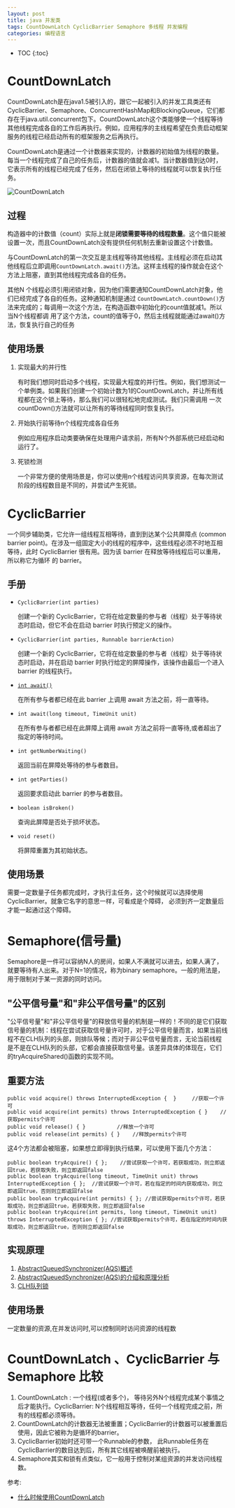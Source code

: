 ```yaml
---
layout: post
title: java 并发类
tags: CountDownLatch CyclicBarrier Semaphore 多线程 并发编程
categories: 编程语言
---
```

* TOC
{:toc}

# CountDownLatch

CountDownLatch是在java1.5被引入的，跟它一起被引入的并发工具类还有CyclicBarrier、Semaphore、ConcurrentHashMap和BlockingQueue，它们都存在于java.util.concurrent包下。CountDownLatch这个类能够使一个线程等待其他线程完成各自的工作后再执行。例如，应用程序的主线程希望在负责启动框架服务的线程已经启动所有的框架服务之后再执行。

CountDownLatch是通过一个计数器来实现的，计数器的初始值为线程的数量。每当一个线程完成了自己的任务后，计数器的值就会减1。当计数器值到达0时，它表示所有的线程已经完成了任务，然后在闭锁上等待的线程就可以恢复执行任务。

![CountDownLatch](http://incdn1.b0.upaiyun.com/2015/04/f65cc83b7b4664916fad5d1398a36005.png)

## 过程

构造器中的计数值（count）实际上就是**闭锁需要等待的线程数量**。这个值只能被设置一次，而且CountDownLatch没有提供任何机制去重新设置这个计数值。

与CountDownLatch的第一次交互是主线程等待其他线程。主线程必须在启动其他线程后立即调用`CountDownLatch.await()`方法。这样主线程的操作就会在这个方法上阻塞，直到其他线程完成各自的任务。

其他N 个线程必须引用闭锁对象，因为他们需要通知CountDownLatch对象，他们已经完成了各自的任务。这种通知机制是通过 `CountDownLatch.countDown()`方法来完成的；每调用一次这个方法，在构造函数中初始化的count值就减1。所以当N个线程都调 用了这个方法，count的值等于0，然后主线程就能通过await()方法，恢复执行自己的任务

## 使用场景

1. 实现最大的并行性

    有时我们想同时启动多个线程，实现最大程度的并行性。例如，我们想测试一个单例类。如果我们创建一个初始计数为1的CountDownLatch，并让所有线程都在这个锁上等待，那么我们可以很轻松地完成测试。我们只需调用 一次countDown()方法就可以让所有的等待线程同时恢复执行。
2. 开始执行前等待n个线程完成各自任务

    例如应用程序启动类要确保在处理用户请求前，所有N个外部系统已经启动和运行了。
3. 死锁检测

    一个非常方便的使用场景是，你可以使用n个线程访问共享资源，在每次测试阶段的线程数目是不同的，并尝试产生死锁。

# CyclicBarrier
一个同步辅助类，它允许一组线程互相等待，直到到达某个公共屏障点 (common barrier point)。在涉及一组固定大小的线程的程序中，这些线程必须不时地互相等待，此时 CyclicBarrier 很有用。因为该 barrier 在释放等待线程后可以重用，所以称它为循环 的 barrier。

## 手册

* `CyclicBarrier(int parties)`

    创建一个新的 CyclicBarrier，它将在给定数量的参与者（线程）处于等待状态时启动，但它不会在启动 barrier 时执行预定义的操作。
* `CyclicBarrier(int parties, Runnable barrierAction)`

    创建一个新的 CyclicBarrier，它将在给定数量的参与者（线程）处于等待状态时启动，并在启动 barrier 时执行给定的屏障操作，该操作由最后一个进入 barrier 的线程执行。
* [`int await()`](http://www.itzhai.com/the-introduction-and-use-of-cyclicbarrier.html)

    在所有参与者都已经在此 barrier 上调用 await 方法之前，将一直等待。

* `int await(long timeout, TimeUnit unit)`

    在所有参与者都已经在此屏障上调用 await 方法之前将一直等待,或者超出了指定的等待时间。

* `int getNumberWaiting()`

    返回当前在屏障处等待的参与者数目。
* `int getParties()`

    返回要求启动此 barrier 的参与者数目。

* `boolean isBroken()`

    查询此屏障是否处于损坏状态。
* `void reset()`

    将屏障重置为其初始状态。

## 使用场景

需要一定数量子任务都完成时，才执行主任务，这个时候就可以选择使用CyclicBarrier。就象它名字的意思一样，可看成是个障碍， 必须到齐一定数量后才能一起通过这个障碍。


# Semaphore(信号量)
Semaphore是一件可以容纳N人的房间，如果人不满就可以进去，如果人满了，就要等待有人出来。对于N=1的情况，称为binary semaphore。一般的用法是，用于限制对于某一资源的同时访问。

## "公平信号量"和"非公平信号量"的区别

"公平信号量"和"非公平信号量"的释放信号量的机制是一样的！不同的是它们获取信号量的机制：线程在尝试获取信号量许可时，对于公平信号量而言，如果当前线程不在CLH队列的头部，则排队等候；而对于非公平信号量而言，无论当前线程是不是在CLH队列的头部，它都会直接获取信号量。该差异具体的体现在，它们的tryAcquireShared()函数的实现不同。

## 重要方法

```
public void acquire() throws InterruptedException {  }     //获取一个许可
public void acquire(int permits) throws InterruptedException { }    //获取permits个许可
public void release() { }          //释放一个许可
public void release(int permits) { }    //释放permits个许可
```

这4个方法都会被阻塞，如果想立即得到执行结果，可以使用下面几个方法：

```
public boolean tryAcquire() { };    //尝试获取一个许可，若获取成功，则立即返回true，若获取失败，则立即返回false
public boolean tryAcquire(long timeout, TimeUnit unit) throws InterruptedException { };  //尝试获取一个许可，若在指定的时间内获取成功，则立即返回true，否则则立即返回false
public boolean tryAcquire(int permits) { }; //尝试获取permits个许可，若获取成功，则立即返回true，若获取失败，则立即返回false
public boolean tryAcquire(int permits, long timeout, TimeUnit unit) throws InterruptedException { }; //尝试获取permits个许可，若在指定的时间内获取成功，则立即返回true，否则则立即返回false
```

## 实现原理

1. [AbstractQueuedSynchronizer(AQS)概述](http://blog.csdn.net/lemon89/article/details/50994091)
2. [AbstractQueuedSynchronizer(AQS)的介绍和原理分析](http://ifeve.com/introduce-abstractqueuedsynchronizer/#more-8074)
2. [CLH队列锁](https://www.cnblogs.com/daxin/p/3365324.html)

## 使用场景
一定数量的资源,在并发访问时,可以控制同时访问资源的线程数


# CountDownLatch 、CyclicBarrier 与 Semaphore 比较

1. CountDownLatch : 一个线程(或者多个)， 等待另外N个线程完成某个事情之后才能执行。CyclicBarrier: N个线程相互等待，任何一个线程完成之前，所有的线程都必须等待。
2. CountDownLatch的计数器无法被重置；CyclicBarrier的计数器可以被重置后使用，因此它被称为是循环的barrier。
3. CyclicBarrier初始时还可带一个Runnable的参数， 此Runnable任务在CyclicBarrier的数目达到后，所有其它线程被唤醒前被执行。
4. Semaphore其实和锁有点类似，它一般用于控制对某组资源的并发访问线程数。

参考:
- [什么时候使用CountDownLatch](http://www.importnew.com/15731.html)
